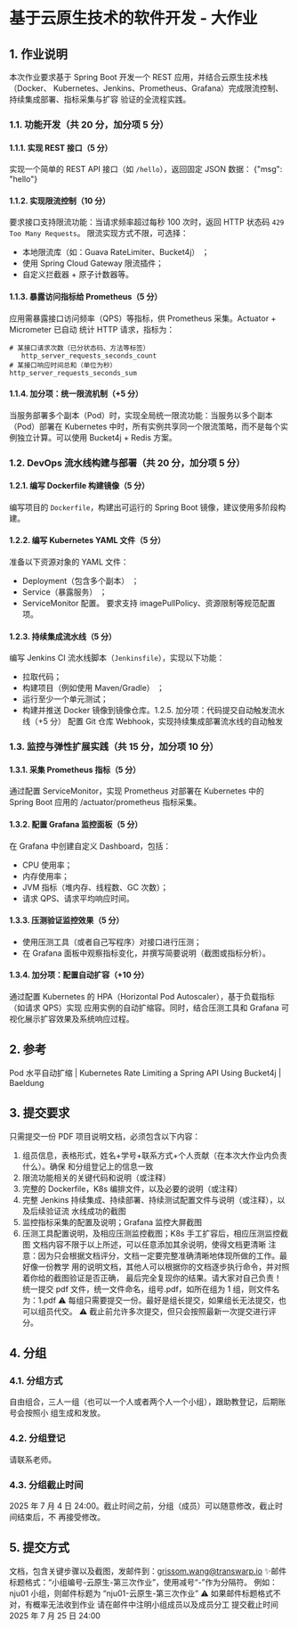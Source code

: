 # 基于云原生技术的软件开发 - 大作业
## 1. 作业说明
   本次作业要求基于 Spring Boot 开发一个 REST 应用，并结合云原生技术栈（Docker、
   Kubernetes、Jenkins、Prometheus、Grafana）完成限流控制、持续集成部署、指标采集与扩容
   验证的全流程实践。
   ### 1.1. 功能开发（共 20 分，加分项 5 分）
   #### 1.1.1. 实现 REST 接口（5 分）
   实现一个简单的 REST API 接口（如 `/hello`），返回固定 JSON 数据：
   {"msg": "hello"}
   #### 1.1.2. 实现限流控制（10 分）
   要求接口支持限流功能：当请求频率超过每秒 100 次时，返回 HTTP 状态码 `429 Too Many
Requests`。
   限流实现方式不限，可选择：
   - 本地限流库（如：Guava RateLimiter、Bucket4j）
   ；
   - 使用 Spring Cloud Gateway 限流插件；
   - 自定义拦截器 + 原子计数器等。
   #### 1.1.3. 暴露访问指标给 Prometheus（5 分）
   应用需暴露接口访问频率（QPS）等指标，供 Prometheus 采集。Actuator + Micrometer 已自动
   统计 HTTP 请求，指标为：
```
# 某接口请求次数（已分状态码、方法等标签）
   http_server_requests_seconds_count
# 某接口响应时间总和（单位为秒）
http_server_requests_seconds_sum
```
#### 1.1.4. 加分项：统一限流机制（+5 分）
当服务部署多个副本（Pod）时，实现全局统一限流功能：当服务以多个副本（Pod）部署在
Kubernetes 中时，所有实例共享同一个限流策略，而不是每个实例独立计算。可以使用
Bucket4j + Redis 方案。
### 1.2. DevOps 流水线构建与部署（共 20 分，加分项 5 分）
#### 1.2.1. 编写 Dockerfile 构建镜像（5 分）
编写项目的 `Dockerfile`，构建出可运行的 Spring Boot 镜像，建议使用多阶段构建。
#### 1.2.2. 编写 Kubernetes YAML 文件（5 分）
准备以下资源对象的 YAML 文件：
-  Deployment（包含多个副本）
；
-  Service（暴露服务）
；
- ServiceMonitor 配置。
要求支持 imagePullPolicy、资源限制等规范配置项。
#### 1.2.3. 持续集成流水线（5 分）
编写 Jenkins CI 流水线脚本（`Jenkinsfile`），实现以下功能：
- 拉取代码；
- 构建项目（例如使用 Maven/Gradle）
；
- 运行至少一个单元测试；
- 构建并推送 Docker 镜像到镜像仓库。1.2.5. 加分项：代码提交自动触发流水线（+5 分）
配置 Git 仓库 Webhook，实现持续集成部署流水线的自动触发
### 1.3. 监控与弹性扩展实践（共 15 分，加分项 10 分）
#### 1.3.1. 采集 Prometheus 指标（5 分）
通过配置 ServiceMonitor，实现 Prometheus 对部署在 Kubernetes 中的 Spring Boot 应用的
/actuator/prometheus 指标采集。
#### 1.3.2. 配置 Grafana 监控面板（5 分）
在 Grafana 中创建自定义 Dashboard，包括：
- CPU 使用率；
- 内存使用率；
- JVM 指标（堆内存、线程数、GC 次数）；
- 请求 QPS、请求平均响应时间。
#### 1.3.3. 压测验证监控效果（5 分）
- 使用压测工具（或者自己写程序）对接口进行压测；
- 在 Grafana 面板中观察指标变化，并撰写简要说明（截图或指标分析）。
#### 1.3.4. 加分项：配置自动扩容（+10 分）
通过配置 Kubernetes 的 HPA（Horizontal Pod Autoscaler），基于负载指标（如请求 QPS）实现
应用实例的自动扩缩容。同时，结合压测工具和 Grafana 可视化展示扩容效果及系统响应过程。
## 2. 参考
   Pod 水平自动扩缩 | Kubernetes
   Rate Limiting a Spring API Using Bucket4j | Baeldung
## 3. 提交要求
   只需提交一份 PDF 项目说明文档，必须包含以下内容：
1. 组员信息，表格形式，姓名+学号+联系方式+个人贡献（在本次大作业内负责什么）。确保
   和分组登记上的信息一致
2. 限流功能相关的关键代码和说明（或注释）
3. 完整的 Dockerfile，K8s 编排文件，以及必要的说明（或注释）
4. 完整 Jenkins 持续集成、持续部署、持续测试配置文件与说明（或注释），以及后续验证流
   水线成功的截图
5. 监控指标采集的配置及说明；Grafana 监控大屏截图
6. 压测工具配置说明，及相应压测监控截图；K8s 手工扩容后，相应压测监控截图
   文档内容不限于以上所述，可以任意添加其余说明，使得文档更清晰
   注意：因为只会根据文档评分，文档一定要完整准确清晰地体现所做的工作。最好像一份教学
   用的说明文档，其他人可以根据你的文档逐步执行命令，并对照着你给的截图验证是否正确，
   最后完全复现你的结果。请大家对自己负责！
   统一提交 pdf 文件，统一文件命名，组号.pdf，如所在组为 1 组，则文件名为：1.pdf
   ⚠️ 每组只需要提交一份。最好是组长提交，如果组长无法提交，也可以组员代交。
   ⚠️ 截止前允许多次提交，但只会按照最新一次提交进行评分。
## 4. 分组
   ### 4.1. 分组方式
   自由组合，三人一组（也可以一个人或者两个人一个小组），跟助教登记，后期账号会按照小
   组生成和发放。
   ### 4.2. 分组登记
   请联系老师。
   ### 4.3. 分组截止时间
   2025 年 7 月 4 日 24:00。截止时间之前，分组（成员）可以随意修改，截止时间结束后，不
   再接受修改。
## 5. 提交方式
   文档，包含关键步骤以及截图，发邮件到：grissom.wang@transwarp.io
   ✨邮件标题格式：“小组编号-云原生-第三次作业”，使用减号“-”作为分隔符。
   例如：nju01 小组，则邮件标题为 “nju01-云原生-第三次作业”
   ⚠️ 如果邮件标题格式不对，有概率无法收到作业
   请在邮件中注明小组成员以及成员分工
   提交截止时间
   2025 年 7 月 25 日 24:00